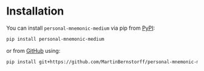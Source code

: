 # Installation

You can install `personal-mnemonic-medium` via pip from [PyPI]:

```bash
pip install personal-mnemonic-medium
```

or from [GitHub] using:

```bash
pip install git+https://github.com/MartinBernstorff/personal-mnemonic-medium
```

[pip]: https://pip.pypa.io/en/stable/
[PyPI]: https://pypi.org/project/personal-mnemonic-medium/
[GitHub]: https://github.com/MartinBernstorff/personal-mnemonic-medium
<!-- {BearID:eb36c182140bacdad964828842f3a689} -->